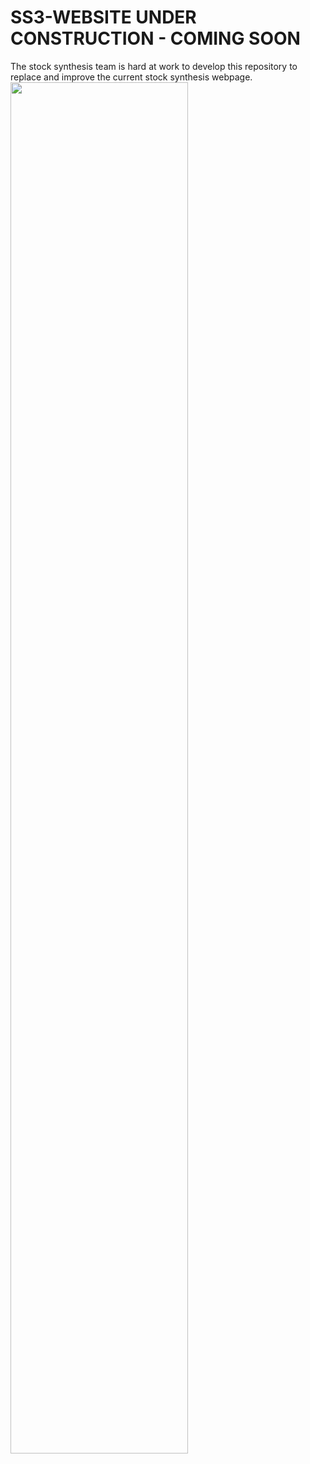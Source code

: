 # SS3-WEBSITE UNDER CONSTRUCTION - COMING SOON

The stock synthesis team is hard at work to develop this repository to replace and improve the current stock synthesis webpage.
<img src="https://github.com/nmfs-ost/ss3-website/blob/main/under_construction.png" width=75% height=75%>
